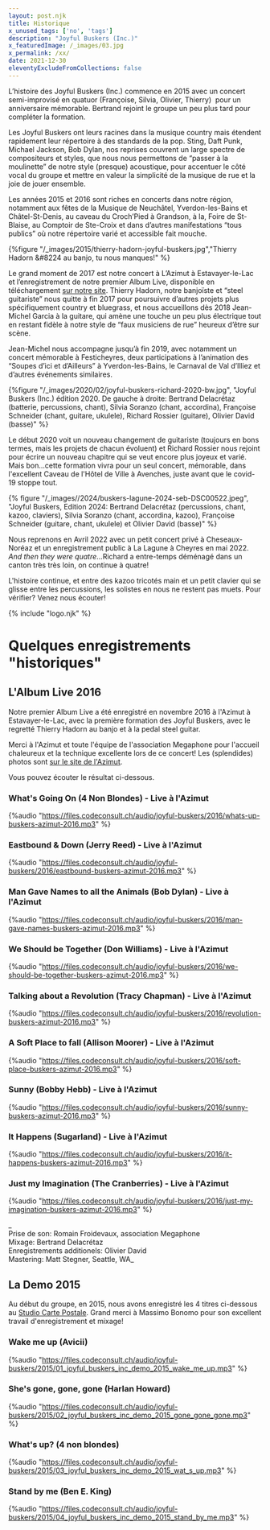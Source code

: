 ```yaml
---
layout: post.njk
title: Historique
x_unused_tags: ['no', 'tags']
description: "Joyful Buskers (Inc.)"
x_featuredImage: /_images/03.jpg
x_permalink: /xx/
date: 2021-12-30
eleventyExcludeFromCollections: false
---
```


L’histoire des Joyful Buskers (Inc.) commence en 2015 avec un concert semi-improvisé en quatuor (Françoise, Silvia, Olivier, Thierry)  pour un anniversaire mémorable. Bertrand rejoint le groupe un peu plus tard pour compléter la formation.

Les Joyful Buskers ont leurs racines dans la musique country mais étendent rapidement leur répertoire à des standards de la pop. Sting, Daft Punk, Michael Jackson, Bob Dylan, nos reprises couvrent un large spectre de compositeurs et styles, que nous nous permettons de “passer à la moulinette” de notre style (presque) acoustique, pour accentuer le côté vocal du groupe et mettre en valeur la simplicité de la musique de rue et la joie de jouer ensemble.

Les années 2015 et 2016 sont riches en concerts dans notre région, notamment aux fêtes de la Musique de Neuchâtel, Yverdon-les-Bains et Châtel-St-Denis, au caveau du Croch’Pied à Grandson, à la, Foire de St-Blaise, au Comptoir de Ste-Croix et dans d’autres manifestations “tous publics” où notre répertoire varié et accessible fait mouche.

{%figure "/_images/2015/thierry-hadorn-joyful-buskers.jpg","Thierry Hadorn &#8224 au banjo, tu nous manques!" %}

Le grand moment de 2017 est notre concert à L’Azimut à Estavayer-le-Lac et l’enregistrement de notre premier Album Live, disponible en téléchargement [sur notre site](https://joyful-buskers.ch/album2016/). Thierry Hadorn, notre banjoïste et “steel guitariste” nous quitte à fin 2017 pour poursuivre d’autres projets plus spécifiquement country et bluegrass, et nous accueillons dès 2018 Jean-Michel Garcia à la guitare, qui amène une touche un peu plus électrique tout en restant fidèle à notre style de “faux musiciens de rue” heureux d’être sur scène.

Jean-Michel nous accompagne jusqu’à fin 2019, avec notamment un concert mémorable à Festicheyres, deux participations à l’animation des “Soupes d’ici et d’Ailleurs” à Yverdon-les-Bains, le Carnaval de Val d’Illiez et d’autres événements similaires.

{%figure "/_images/2020/02/joyful-buskers-richard-2020-bw.jpg", "Joyful Buskers (Inc.) édition 2020. De gauche à droite: Bertrand Delacrétaz (batterie, percussions, chant), Silvia Soranzo (chant, accordina), Françoise Schneider (chant, guitare, ukulele), Richard Rossier (guitare), Olivier David (basse)" %}

Le début 2020 voit un nouveau changement de guitariste (toujours en bons termes, mais les projets de chacun évoluent) et Richard Rossier nous rejoint pour écrire un nouveau chapitre qui se veut encore plus joyeux et varié. Mais bon...cette formation vivra pour un seul concert, mémorable, dans l'excellent Caveau de l'Hôtel de Ville à Avenches, juste avant que le covid-19 stoppe tout.

{% figure "/_images//2024/buskers-lagune-2024-seb-DSC00522.jpeg", "Joyful Buskers, Edition 2024: Bertrand Delacrétaz (percussions, chant, kazoo, claviers), Silvia Soranzo (chant, accordina, kazoo), Françoise Schneider (guitare, chant, ukulele) et Olivier David (basse)" %}

Nous reprenons en Avril 2022 avec un petit concert privé à Cheseaux-Noréaz et un enregistrement public à La Lagune à Cheyres en mai 2022. _And then they were quatre_...Richard a entre-temps déménagé dans un canton très très loin, on continue à quatre!

L'histoire continue, et entre des kazoo tricotés main et un petit clavier qui se glisse entre les percussions, les solistes en nous ne restent pas muets. Pour vérifier? Venez nous écouter!

{% include "logo.njk" %}

# Quelques enregistrements "historiques"

## L'Album Live 2016

Notre premier Album Live a été enregistré en novembre 2016 à l'Azimut à Estavayer-le-Lac, avec la première formation des Joyful Buskers, avec le regretté Thierry Hadorn au banjo et à la pedal steel guitar.

Merci à l'Azimut et toute l'équipe de l'association Megaphone pour l'accueil chaleureux et la technique excellente lors de ce concert! Les (splendides) photos sont [sur le site de l'Azimut](http://megaphone-music.ch/galerie/worryblast-joyfulbuskers).

Vous pouvez écouter le résultat ci-dessous.

### What's Going On (4 Non Blondes) - Live à l'Azimut  
{%audio "https://files.codeconsult.ch/audio/joyful-buskers/2016/whats-up-buskers-azimut-2016.mp3" %}

### Eastbound & Down (Jerry Reed) - Live à l'Azimut  
{%audio "https://files.codeconsult.ch/audio/joyful-buskers/2016/eastbound-buskers-azimut-2016.mp3" %}

### Man Gave Names to all the Animals (Bob Dylan) - Live à l'Azimut  
{%audio "https://files.codeconsult.ch/audio/joyful-buskers/2016/man-gave-names-buskers-azimut-2016.mp3" %}

### We Should be Together (Don Williams) - Live à l'Azimut  
{%audio "https://files.codeconsult.ch/audio/joyful-buskers/2016/we-should-be-together-buskers-azimut-2016.mp3" %}

### Talking about a Revolution (Tracy Chapman) - Live à l'Azimut  
{%audio "https://files.codeconsult.ch/audio/joyful-buskers/2016/revolution-buskers-azimut-2016.mp3" %}

### A Soft Place to fall (Allison Moorer) - Live à l'Azimut  
{%audio "https://files.codeconsult.ch/audio/joyful-buskers/2016/soft-place-buskers-azimut-2016.mp3" %}

### Sunny (Bobby Hebb) - Live à l'Azimut  
{%audio "https://files.codeconsult.ch/audio/joyful-buskers/2016/sunny-buskers-azimut-2016.mp3" %}

### It Happens (Sugarland) - Live à l'Azimut  
{%audio "https://files.codeconsult.ch/audio/joyful-buskers/2016/it-happens-buskers-azimut-2016.mp3" %}
### Just my Imagination (The Cranberries) - Live à l'Azimut  
{%audio "https://files.codeconsult.ch/audio/joyful-buskers/2016/just-my-imagination-buskers-azimut-2016.mp3" %}

_  
Prise de son: Romain Froidevaux, association Megaphone  
Mixage: Bertrand Delacrétaz  
Enregistrements additionels: Olivier David  
Mastering: Matt Stegner, Seattle, WA_

## La Demo 2015

Au début du groupe, en 2015, nous avons enregistré les 4 titres ci-dessous au [Studio Carte Postale](http://www.studiocartepostale.ch/ "Studio Carte Postale"). Grand merci à Massimo Bonomo pour son excellent travail d'enregistrement et mixage!

### Wake me up (Avicii)  
{%audio "https://files.codeconsult.ch/audio/joyful-buskers/2015/01_joyful_buskers_inc_demo_2015_wake_me_up.mp3" %}

### She's gone, gone, gone (Harlan Howard)  
{%audio "https://files.codeconsult.ch/audio/joyful-buskers/2015/02_joyful_buskers_inc_demo_2015_gone_gone_gone.mp3" %}

### What's up? (4 non blondes)  
{%audio "https://files.codeconsult.ch/audio/joyful-buskers/2015/03_joyful_buskers_inc_demo_2015_wat_s_up.mp3" %}

### Stand by me (Ben E. King)  
{%audio "https://files.codeconsult.ch/audio/joyful-buskers/2015/04_joyful_buskers_inc_demo_2015_stand_by_me.mp3" %}
